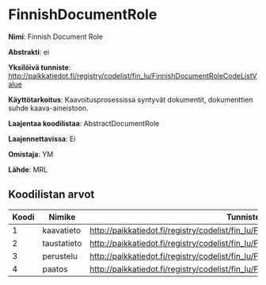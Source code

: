 # FinnishDocumentRole

**Nimi**: Finnish Document Role

**Abstrakti**: ei

**Yksilöivä tunniste**: http://paikkatiedot.fi/registry/codelist/fin_lu/FinnishDocumentRoleCodeListValue

**Käyttötarkoitus**: Kaavoitusprosessissa syntyvät dokumentit, dokumenttien suhde kaava-aineistoon.

**Laajentaa koodilistaa**: AbstractDocumentRole

**Laajennettavissa**: Ei

**Omistaja**: YM

**Lähde**: MRL

## Koodilistan arvot

Koodi     | Nimike           | Tunniste
-----------|------------------|------------
 1       | kaavatieto   | http://paikkatiedot.fi/registry/codelist/fin_lu/FinnishDocumentRoleCodeListValue/1
 2       | taustatieto   | http://paikkatiedot.fi/registry/codelist/fin_lu/FinnishDocumentRoleCodeListValue/2
 3       | perustelu   | http://paikkatiedot.fi/registry/codelist/fin_lu/FinnishDocumentRoleCodeListValue/3
 4       | paatos   | http://paikkatiedot.fi/registry/codelist/fin_lu/FinnishDocumentRoleCodeListValue/4
 
